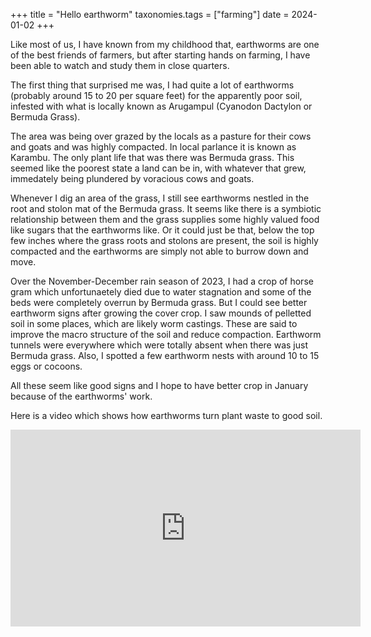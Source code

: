 
+++
title = "Hello earthworm"
taxonomies.tags = ["farming"]
date = 2024-01-02
+++

Like most of us, I have known from my childhood that, earthworms are one of the best friends of farmers, but after starting hands on farming, I have been able to watch and study them in close quarters.

The first thing that surprised me was, I had quite a lot of earthworms (probably around 15 to 20 per square feet) for the apparently poor soil, infested with what is locally known as Arugampul (Cyanodon Dactylon or Bermuda Grass).

The area was being over grazed by the locals as a pasture for their cows and goats and was highly compacted. In local parlance it is known as Karambu. The only plant life that was there was Bermuda grass. This seemed like the poorest state a land can be in, with whatever that grew, immedately being plundered by voracious cows and goats.

Whenever I dig an area of the grass, I still see earthworms nestled in the root and stolon mat of the Bermuda grass. It seems like there is a symbiotic relationship between them and the grass supplies some highly valued food like sugars that the earthworms like. Or it could just be that, below the top few inches where the grass roots and stolons are present, the soil is highly compacted and the earthworms are simply not able to burrow down and move.

Over the November-December rain season of 2023, I had a crop of horse gram which unfortunaetely died due to water stagnation and some of the beds were completely overrun by Bermuda grass. But I could see better earthworm signs after growing the cover crop. I saw mounds of pelletted soil in some places, which are likely worm castings. These are said to improve the macro structure of the soil and reduce compaction. Earthworm tunnels were everywhere which were totally absent when there was just Bermuda grass. Also, I spotted a few earthworm nests with around 10 to 15 eggs or cocoons.

All these seem like good signs and I hope to have better crop in January because of the earthworms' work.

Here is a video which shows how earthworms turn plant waste to good soil.

<iframe width="560" height="315" src="https://www.youtube-nocookie.com/embed/2Pa1FwmKZcQ?si=F6IQkiaPTJ8wBDWc" title="YouTube video player" frameborder="0" allow="accelerometer; autoplay; clipboard-write; encrypted-media; gyroscope; picture-in-picture; web-share" allowfullscreen></iframe>
